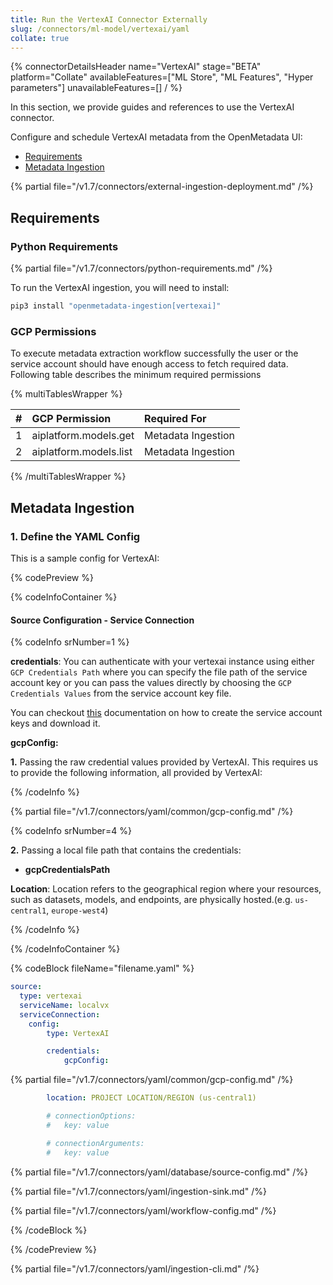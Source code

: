 ```yaml
---
title: Run the VertexAI Connector Externally
slug: /connectors/ml-model/vertexai/yaml
collate: true
---
```


{% connectorDetailsHeader
name="VertexAI"
stage="BETA"
platform="Collate"
availableFeatures=["ML Store", "ML Features", "Hyper parameters"]
unavailableFeatures=[]
/ %}

In this section, we provide guides and references to use the VertexAI connector.

Configure and schedule VertexAI metadata from the OpenMetadata UI:

- [Requirements](#requirements)
- [Metadata Ingestion](#metadata-ingestion)

{% partial file="/v1.7/connectors/external-ingestion-deployment.md" /%}

## Requirements

### Python Requirements

{% partial file="/v1.7/connectors/python-requirements.md" /%}

To run the VertexAI ingestion, you will need to install:

```bash
pip3 install "openmetadata-ingestion[vertexai]"
```

### GCP Permissions

To execute metadata extraction workflow successfully the user or the service account should have enough access to fetch required data. Following table describes the minimum required permissions

{% multiTablesWrapper %}

| #    | GCP Permission                | Required For            |
| :--- | :---------------------------- | :---------------------- |
| 1    | aiplatform.models.get         | Metadata Ingestion      |
| 2    | aiplatform.models.list        | Metadata Ingestion      |


{% /multiTablesWrapper %}


## Metadata Ingestion

### 1. Define the YAML Config

This is a sample config for VertexAI:

{% codePreview %}

{% codeInfoContainer %}

#### Source Configuration - Service Connection

{% codeInfo srNumber=1 %}

**credentials**: 
You can authenticate with your vertexai instance using either `GCP Credentials Path` where you can specify the file path of the service account key or you can pass the values directly by choosing the `GCP Credentials Values` from the service account key file.

You can checkout [this](https://cloud.google.com/iam/docs/keys-create-delete#iam-service-account-keys-create-console) documentation on how to create the service account keys and download it.

**gcpConfig:**

**1.** Passing the raw credential values provided by VertexAI. This requires us to provide the following information, all provided by VertexAI:

{% /codeInfo %}

{% partial file="/v1.7/connectors/yaml/common/gcp-config.md" /%}

{% codeInfo srNumber=4 %}

**2.**  Passing a local file path that contains the credentials:
  - **gcpCredentialsPath**

**Location**:
Location refers to the geographical region where your resources, such as datasets, models, and endpoints, are physically hosted.(e.g. `us-central1`, `europe-west4`)

{% /codeInfo %}

{% /codeInfoContainer %}

{% codeBlock fileName="filename.yaml" %}

```yaml {% isCodeBlock=true %}
source:
  type: vertexai
  serviceName: localvx
  serviceConnection:
    config:
        type: VertexAI
```
```yaml {% srNumber=1 %}
        credentials:
            gcpConfig:
```

{% partial file="/v1.7/connectors/yaml/common/gcp-config.md" /%}

```yaml {% srNumber=4 %}
        location: PROJECT LOCATION/REGION (us-central1)
```
```yaml {% srNumber=2 %}
        # connectionOptions:
        #   key: value
```
```yaml {% srNumber=3 %}
        # connectionArguments:
        #   key: value
```

{% partial file="/v1.7/connectors/yaml/database/source-config.md" /%}

{% partial file="/v1.7/connectors/yaml/ingestion-sink.md" /%}

{% partial file="/v1.7/connectors/yaml/workflow-config.md" /%}

{% /codeBlock %}

{% /codePreview %}

{% partial file="/v1.7/connectors/yaml/ingestion-cli.md" /%}
